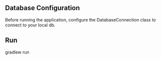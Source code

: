 ## Database Configuration

Before running the application, configure the DatabaseConnection class to connect to your local db.

## Run

gradlew run
